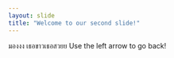 ```yaml
---
layout: slide
title: "Welcome to our second slide!"
---
```

มองงง เธอขาวเธอสวยย
Use the left arrow to go back!
